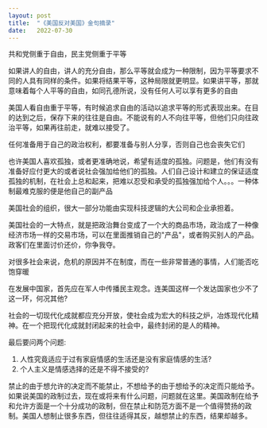 ```yaml
---
layout:	post
title:	"《美国反对美国》金句摘录"
date:	2022-07-30
---
```

共和党侧重于自由，民主党侧重于平等 

如果讲人的自由，讲人的充分自由，那么平等就会成为一种限制，因为平等要求不同的人具有同样的条件。如果将结果平等，这种局限就更明显。如果讲平等，那就意味着每个人平等的自由，如同孔德所说，没有任何人可以享有更多的自由 

美国人看自由重于平等，有时候追求自由的活动以追求平等的形式表现出来。在目的达到之后，保存下来的往往是自由。不能说有的人不向往平等，但他们只向往政治平等，如果再往前走，就难以接受了。 

任何准备用于自己的政治权利，都要准备与别人分享，否则自己也会丧失它们 

也许美国人喜欢孤独，或者更准确地说，希望有适度的孤独。问题是，他们有没有准备好应付更大的或者说社会强加给他们的孤独。人们自己设计和建立的保证适度孤独的机制，在社会上总和起来，把难以忍受和承受的孤独强加给个人。。。一种体制最难克服的便是他自己的副产品 

美国社会的组织，很大一部分功能由实现科技逻辑的大公司和企业承担着。 

美国社会的一大特点，就是把政治舞台变成了一个大的商品市场，政治成了一种像经济市场一样的交易市场，可以在里面推销自己的"产品"，或者购买别人的产品。政客们在里面讨价还价，你争我夺。 

对很多社会来说，危机的原因并不在制度，而在一些非常普通的事情，人们能否吃饱穿暖 

在发展中国家，首先应在军人中传播民主观念。连美国这样一个发达国家也少不了这一环，何况其他? 

社会的一切现代化成就都应充分开放，使社会成为宏大的科技之炉，冶炼现代化精神。在一个把现代化成就封闭起来的社会中，最终封闭的是人的精神。 

最后要问两个问题:  

1. 人性究竟适应于过有家庭情感的生活还是没有家庭情感的生活?
2. 个人主义是情感选择的还是不得不接受的?

禁止的由于想允许的决定而不能禁止，不想给予的由于想给予的决定而只能给予。如果说美国的政制过去，现在或将来有什么问题，问题就在这里。美国政制在给予和允许方面是一个十分成功的政制，但在禁止和防范方面不是一个值得赞扬的政制。美国人想制止很多东西，但往往适得其反，越想禁止的东西，结果却越多。
